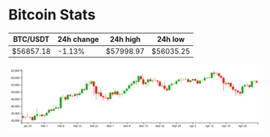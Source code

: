 # Bitcoin Stats

BTC/USDT|24h change|24h high|24h low|
|---|---|---|---|
|$56857.18|-1.13%|$57998.97|$56035.25|

<img src="./chart.svg">
